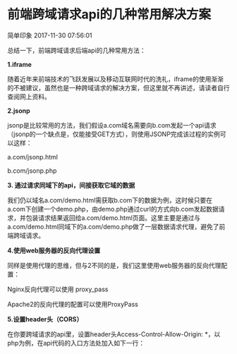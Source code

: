 
# 前端跨域请求api的几种常用解决方案

简单印象 2017-11-30 07:56:01

总结一下，前端跨域请求后端api的几种常用方法：

**1.iframe**

随着近年来前端技术的飞跃发展以及移动互联网时代的洗礼，iframe的使用渐渐的不被建议，虽然也是一种跨域请求的解决方案，但这里就不再讲述，请读者自行查阅网上资料。

**2.jsonp**

jsonp是比较常用的方法，我们假设a.com域名需要向b.com发起一个api请求（jsonp的一个缺点是，仅能接受GET方式），则使用JSONP完成该过程的实例可以这样：

a.com/jsonp.html

b.com/jsonp.php

**3. 通过请求同域下的api，间接获取它域的数据**

我们仍以域名a.com/demo.html需获取b.com下的数据为例，这时候只要在a.com下创建一个demo.php，由demo.php通过curl的方式向b.com发起数据请求，并包装请求结果返回给a.com/demo.html页面。这里主要是通过与a.com/demo.html同域下的a.com/demo.php做了一层数据请求代理，避免了前端跨域请求。

**4.使用web服务器的反向代理设置**

同样是使用代理的思维，但与2不同的是，我们这里使用web服务器的反向代理配置：

Nginx反向代理可以使用 proxy_pass

Apache2的反向代理的配置可以使用ProxyPass

**5.设置header头（CORS）**

在你要跨域请求的api里，设置header头Access-Control-Allow-Origin: *，以php为例，在api代码的入口方法处加入如下一行：
